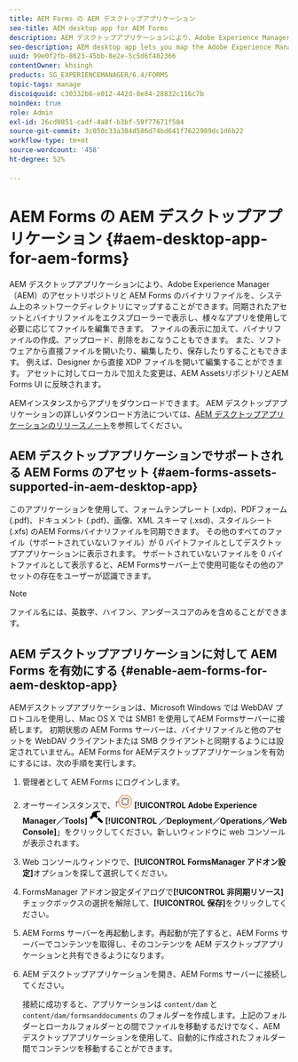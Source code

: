 ```yaml
---
title: AEM Forms の AEM デスクトップアプリケーション
seo-title: AEM desktop app for AEM Forms
description: AEM デスクトップアプリケーションにより、Adobe Experience Manager（AEM）のアセットリポジトリと AEM Forms のバイナリファイルを、システム上のネットワークディレクトリにマップすることができます。AEMデスクトップアプリケーションでサポートされるアセットと、AEM Forms for AEMデスクトップアプリケーションを有効にする方法について詳しく説明します。
seo-description: AEM desktop app lets you map the Adobe Experience Manager (AEM) Assets repository and AEM Forms binary files to a network directory on your system. Learn more about the assets supported in AEM desktop app and how to enable AEM Forms for AEM desktop app.
uuid: 99e0f2fb-8623-45bb-8e2e-5c5d6f482366
contentOwner: khsingh
products: SG_EXPERIENCEMANAGER/6.4/FORMS
topic-tags: manage
discoiquuid: c30332b6-e012-442d-8e84-28832c116c7b
noindex: true
role: Admin
exl-id: 26cd0851-cadf-4a8f-b3bf-59f77671f584
source-git-commit: 3c050c33a384d586d74bd641f7622989dc1d6b22
workflow-type: tm+mt
source-wordcount: '458'
ht-degree: 52%

---
```


# AEM Forms の AEM デスクトップアプリケーション {#aem-desktop-app-for-aem-forms}

AEM デスクトップアプリケーションにより、Adobe Experience Manager（AEM）のアセットリポジトリと AEM Forms のバイナリファイルを、システム上のネットワークディレクトリにマップすることができます。同期されたアセットとバイナリファイルをエクスプローラーで表示し、様々なアプリを使用して必要に応じてファイルを編集できます。 ファイルの表示に加えて、バイナリファイルの作成、アップロード、削除をおこなうこともできます。 また、ソフトウェアから直接ファイルを開いたり、編集したり、保存したりすることもできます。 例えば、Designer から直接 XDP ファイルを開いて編集することができます。 アセットに対してローカルで加えた変更は、AEM AssetsリポジトリとAEM Forms UI に反映されます。

AEMインスタンスからアプリをダウンロードできます。 AEM デスクトップアプリケーションの詳しいダウンロード方法については、[AEM デスクトップアプリケーションのリリースノート](https://helpx.adobe.com/jp/experience-manager/desktop-app/release-notes.html)を参照してください。

## AEM デスクトップアプリケーションでサポートされる AEM Forms のアセット {#aem-forms-assets-supported-in-aem-desktop-app}

このアプリケーションを使用して、フォームテンプレート (.xdp)、PDFフォーム (.pdf)、ドキュメント (.pdf)、画像、XML スキーマ (.xsd)、スタイルシート (.xfs) のAEM Formsバイナリファイルを同期できます。 その他のすべてのファイル（サポートされていないファイル）が 0 バイトファイルとしてデスクトップアプリケーションに表示されます。 サポートされていないファイルを 0 バイトファイルとして表示すると、AEM Formsサーバー上で使用可能なその他のアセットの存在をユーザーが認識できます。

>[!NOTE]
>
>ファイル名には、英数字、ハイフン、アンダースコアのみを含めることができます。

## AEM デスクトップアプリケーションに対して AEM Forms を有効にする {#enable-aem-forms-for-aem-desktop-app}

AEMデスクトップアプリケーションは、Microsoft Windows では WebDAV プロトコルを使用し、Mac OS X では SMB1 を使用してAEM Formsサーバーに接続します。 初期状態の AEM Forms サーバーは、バイナリファイルと他のアセットを WebDAV クライアントまたは SMB クライアントと同期するようには設定されていません。AEM Forms for AEMデスクトップアプリケーションを有効にするには、次の手順を実行します。

1. 管理者として AEM Forms にログインします。
1. オーサーインスタンスで、「![adobeexperiencemanager](assets/adobeexperiencemanager.png) **[!UICONTROL Adobe Experience Manager／Tools]** ![ハンマー](assets/hammer.png) **[!UICONTROL ／Deployment／Operations／Web Console]**」をクリックしてください。新しいウィンドウに web コンソールが表示されます。
1. Web コンソールウィンドウで、**[!UICONTROL FormsManager アドオン設定]**&#x200B;オプションを探して選択してください。
1. FormsManager アドオン設定ダイアログで&#x200B;**[!UICONTROL 非同期リソース]**&#x200B;チェックボックスの選択を解除して、**[!UICONTROL 保存]**&#x200B;をクリックしてください。
1. AEM Forms サーバーを再起動します。再起動が完了すると、AEM Forms サーバーでコンテンツを取得し、そのコンテンツを AEM デスクトップアプリケーションと共有できるようになります。
1. AEM デスクトップアプリケーションを開き、AEM Forms サーバーに接続してください。

   接続に成功すると、アプリケーションは `content/dam` と `content/dam/formsanddocuments` のフォルダーを作成します。上記のフォルダーとローカルフォルダーとの間でファイルを移動するだけでなく、AEM デスクトップアプリケーションを使用して、自動的に作成されたフォルダー間でコンテンツを移動することができます。
